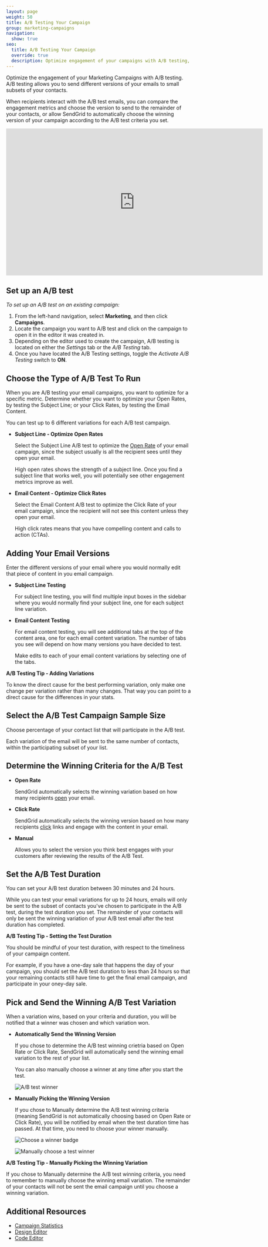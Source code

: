 ```yaml
---
layout: page
weight: 50
title: A/B Testing Your Campaign
group: marketing-campaigns
navigation:
  show: true
seo:
  title: A/B Testing Your Campaign
  override: true
  description: Optimize engagement of your campaigns with A/B testing, by sending different versions of your emails to a small subset of your contacts and measuring the engagement results.
---
```

Optimize the engagement of your Marketing Campaigns with A/B testing. A/B testing allows you to send different versions of your emails to small subsets of your contacts.

When recipients interact with the A/B test emails, you can compare the engagement metrics and choose the version to send to the remainder of your contacts, or allow SendGrid to automatically choose the winning version of your campaign according to the A/B test criteria you set.

<iframe src="https://player.vimeo.com/video/225916632" width="700" height="400" frameborder="0" webkitallowfullscreen mozallowfullscreen allowfullscreen></iframe>

##  Set up an A/B test
 *To set up an A/B test on an existing campaign:*

1. From the left-hand navigation, select **Marketing**, and then click **Campaigns**.
2. Locate the campaign you want to A/B test and click on the campaign to open it in the editor it was created in.
3. Depending on the editor used to create the campaign, A/B testing is located on either the *Settings* tab or the *A/B Testing* tab.
4. Once you have located the A/B Testing settings, toggle the *Activate A/B Testing* switch to **ON**.

##  Choose the Type of A/B Test To Run
When you are A/B testing your email campaigns, you want to optimize for a specific metric. Determine whether you want to optimize your Open Rates, by testing the Subject Line; or your Click Rates, by testing the Email Content.

<call-out>

You can test up to 6 different variations for each A/B test campaign.

</call-out>

- **Subject Line - Optimize Open Rates**

	Select the Subject Line A/B test to optimize the [Open Rate]({{root_url}}/glossary/open-rate/) of your email campaign, since the subject usually is all the recipient sees until they open your email.

	High open rates shows the strength of a subject line. Once you find a subject line that works well, you will potentially see other engagement metrics improve as well.

- **Email Content - Optimize Click Rates**

	Select the Email Content A/B test to optimize the Click Rate of your email campaign, since the recipient will not see this content unless they open your email.

    High click rates means that you have compelling content and calls to action (CTAs).

##  Adding Your Email Versions
Enter the different versions of your email where you would normally edit that piece of content in you email campaign.

- **Subject Line Testing**

  For subject line testing, you will find multiple input boxes in the sidebar where you would normally find your subject line, one for each subject line variation.

- **Email Content Testing**

  For email content testing, you will see additional tabs at the top of the content area, one for each email content variation. The number of tabs you see will depend on how many versions you have decided to test.

  Make edits to each of your email content variations by selecting one of the tabs.

<call-out>

**A/B Testing Tip - Adding Variations**

To know the direct cause for the best performing variation, only make one change per variation rather than many changes. That way you can point to a direct cause for the differences in your stats.

</call-out>

##  Select the A/B Test Campaign Sample Size
Choose percentage of your contact list that will participate in the A/B test.

Each variation of the email will be sent to the same number of contacts, within the participating subset of your list.



##  Determine the Winning Criteria for the A/B Test
- **Open Rate**

  SendGrid automatically selects the winning variation based on how many recipients [open]({{root_url}}/glossary/opens/) your email.

- **Click Rate**

  SendGrid automatically selects the winning version based on how many recipients [click]({{root_url}}/glossary/clicks/) links and engage with the content in your email.

- **Manual**

	Allows you to select the version you think best engages with your customers after reviewing the results of the A/B Test.


##  Set the A/B Test Duration
You can set your A/B test duration between 30 minutes and 24 hours.

While you can test your email variations for up to 24 hours, emails will only be sent to the subset of contacts you've chosen to participate in the A/B test, during the test duration you set. The remainder of your contacts will only be sent the winning variation of your A/B test email after the test duration has completed.

<call-out>

**A/B Testing Tip - Setting the Test Duration**

You should be mindful of your test duration, with respect to the timeliness of your campaign content.

For example, if you have a one-day sale that happens the day of your campaign, you should set the A/B test duration to less than 24 hours so that your remaining contacts still have time to get the final email campaign, and participate in your oney-day sale.

</call-out>

##  Pick and Send the Winning A/B Test Variation
When a variation wins, based on your criteria and duration, you will be notified that a winner was chosen and which variation won.

- **Automatically Send the Winning Version**

	If you chose to determine the A/B test winning crietria based on Open Rate or Click Rate, SendGrid will automatically send the winning email variation to the rest of your list.

  You can also manually choose a winner at any time after you start the test.

  ![]({{root_url}}/images/ab_testing_4.png "A/B test winner")

- **Manually Picking the Winning Version**

	If you chose to Manually determine the A/B test winning criteria (meaning SendGrid is not automatically choosing based on Open Rate or Click Rate), you will be notified by email when the test duration time has passed. At that time, you need to choose your winner manually.

  ![]({{root_url}}/images/ab_testing_3.png "Choose a winner badge")

  ![]({{root_url}}/images/ab_testing_2.png "Manually choose a test winner")

<call-out>

**A/B Testing Tip - Manually Picking the Winning Variation**

If you chose to Manually determine the A/B test winning criteria, you need to remember to manually choose the winning email variation. The remainder of your contacts will not be sent the email campaign until you choose a winning variation.

</call-out>

 ## 	Additional Resources

- [Campaign Statistics]({{root_url}}/ui/analytics-and-reporting/marketing-campaigns-stats/)
- [Design Editor]({{root_url}}/ui/sending-email/editor/#the-design-editor)
- [Code Editor]({{root_url}}/ui/sending-email/editor/#the-code-editor)
